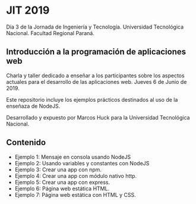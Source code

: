 # JIT 2019
Día 3 de la Jornada de Ingeniería y Tecnología. Universidad Tecnológica Nacional. Facultad Regional Paraná.

## Introducción a la programación de aplicaciones web
Charla y taller dedicado a enseñar a los participantes sobre los aspectos actuales para el desarrollo de las aplicaciones web. Jueves 6 de Junio de 2019.

Este repositorio incluye los ejemplos prácticos destinados al uso de la enseñaza de NodeJS.

Desarrollado y expuesto por Marcos Huck para la Universidad Tecnológica Nacional.

## Contenido
- Ejemplo 1: Mensaje en consola usando NodeJS
- Ejemplo 2: Usando variables y constantes con NodeJS
- Ejemplo 3: Crear una app con npm.
- Ejemplo 4: Crear una app con módulo nativo http.
- Ejemplo 5: Crear una app con express.
- Ejemplo 6: Página web estática HTML.
- Ejemplo 7: Página web estática con HTML y CSS.